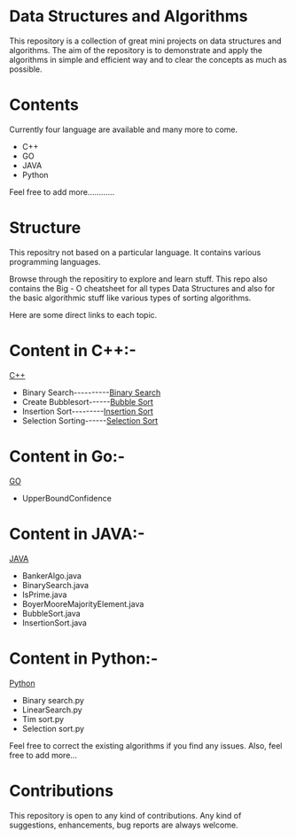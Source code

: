# Data Structures and Algorithms 
This repository is a collection of great mini projects on data structures and algorithms. The aim of the repository is to demonstrate and apply the algorithms in simple and efficient way and to clear the concepts as much as possible.

# Contents
Currently four language are available and many more to come.
* C++
* GO
* JAVA
* Python

Feel free to add more............

# Structure
This repositry not based on a particular language. It contains various programming languages. 

Browse through the repositiry to explore and learn stuff. This repo also contains the Big - O cheatsheet for all types Data Structures and also for the basic algorithmic stuff like various types of sorting algorithms.

Here are some direct links to each topic.

# Content in C++:-
 [C++](https://github.com/prakhyatkarri/Data-Structures-and-Algorithms/tree/master/C%2B%2B)
  * Binary Search----------[Binary Search](https://github.com/prakhyatkarri/Data-Structures-and-Algorithms/tree/master/C%2B%2B/Binary%20search)
  * Create Bubblesort------[Bubble Sort](https://github.com/prakhyatkarri/Data-Structures-and-Algorithms/tree/master/C%2B%2B/Bubble%20sort)
  * Insertion Sort---------[Insertion Sort](https://github.com/prakhyatkarri/Data-Structures-and-Algorithms/tree/master/C%2B%2B/Insertion%20Sort)
  * Selection Sorting------[Selection Sort](https://github.com/prakhyatkarri/Data-Structures-and-Algorithms/tree/master/C%2B%2B/Selection%20Sort)
# Content in Go:-  
 [GO](https://github.com/prakhyatkarri/Data-Structures-and-Algorithms/tree/master/Go)
* UpperBoundConfidence 
# Content in JAVA:-
  [JAVA](https://github.com/prakhyatkarri/Data-Structures-and-Algorithms/tree/master/Java)
* BankerAlgo.java
* BinarySearch.java
* IsPrime.java
* BoyerMooreMajorityElement.java
* BubbleSort.java
* InsertionSort.java
# Content in Python:-
 [Python](https://github.com/prakhyatkarri/Data-Structures-and-Algorithms/tree/master/Python)
* Binary search.py
* LinearSearch.py
* Tim sort.py
* Selection sort.py



Feel free to correct the existing algorithms if you find any issues. Also, feel free to add more...


# Contributions
This repository is open to any kind of contributions. Any kind of suggestions, enhancements, bug reports are always welcome. 

